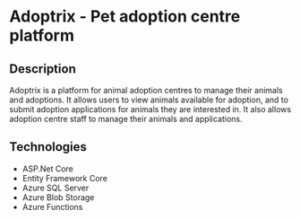 # Adoptrix - Pet adoption centre platform

## Description

Adoptrix is a platform for animal adoption centres to manage their animals and adoptions. It allows users to view animals available for adoption, and to submit adoption applications for animals they are interested in. It also allows adoption centre staff to manage their animals and applications.

## Technologies

- ASP.Net Core
- Entity Framework Core
- Azure SQL Server
- Azure Blob Storage
- Azure Functions
  
